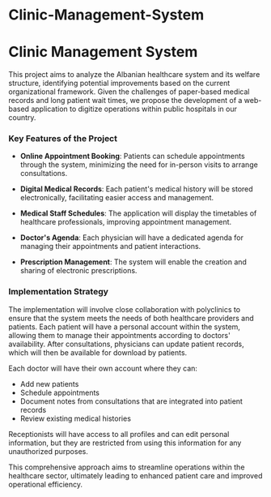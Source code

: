 # Clinic-Management-System

# Clinic Management System

This project aims to analyze the Albanian healthcare system and its welfare structure, identifying potential improvements based on the current organizational framework. Given the challenges of paper-based medical records and long patient wait times, we propose the development of a web-based application to digitize operations within public hospitals in our country.

### Key Features of the Project

- **Online Appointment Booking**: Patients can schedule appointments through the system, minimizing the need for in-person visits to arrange consultations.

- **Digital Medical Records**: Each patient's medical history will be stored electronically, facilitating easier access and management.

- **Medical Staff Schedules**: The application will display the timetables of healthcare professionals, improving appointment management.

- **Doctor's Agenda**: Each physician will have a dedicated agenda for managing their appointments and patient interactions.

- **Prescription Management**: The system will enable the creation and sharing of electronic prescriptions.

### Implementation Strategy

The implementation will involve close collaboration with polyclinics to ensure that the system meets the needs of both healthcare providers and patients. Each patient will have a personal account within the system, allowing them to manage their appointments according to doctors' availability. After consultations, physicians can update patient records, which will then be available for download by patients.

Each doctor will have their own account where they can:
- Add new patients
- Schedule appointments
- Document notes from consultations that are integrated into patient records
- Review existing medical histories

Receptionists will have access to all profiles and can edit personal information, but they are restricted from using this information for any unauthorized purposes.

This comprehensive approach aims to streamline operations within the healthcare sector, ultimately leading to enhanced patient care and improved operational efficiency.
